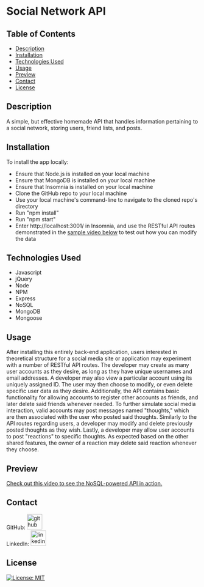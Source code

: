# Social Network API

## Table of Contents

- [Description](#description)
- [Installation](#installation)
- [Technologies Used](#technologies-used)
- [Usage](#usage)
- [Preview](#preview)
- [Contact](#contact)
- [License](#license)

## Description

A simple, but effective homemade API that handles information pertaining to a social network, storing users, friend lists, and posts.

## Installation

To install the app locally:

- Ensure that Node.js is installed on your local machine
- Ensure that MongoDB is installed on your local machine
- Ensure that Insomnia is installed on your local machine
- Clone the GitHub repo to your local machine
- Use your local machine's command-line to navigate to the cloned repo's directory
- Run "npm install"
- Run "npm start"
- Enter http://localhost:3001/ in Insomnia, and use the RESTful API routes demonstrated in the [sample video below](#preview) to test out how you can modify the data

## Technologies Used

- Javascript
- jQuery
- Node
- NPM
- Express
- NoSQL
- MongoDB
- Mongoose

## Usage

After installing this entirely back-end application, users interested in theoretical structure for a social media site or application may experiment with a number of RESTful API routes. The developer may create as many user accounts as they desire, as long as they have unique usernames and email addresses. A developer may also view a particular account using its uniquely assigned ID. The user may then choose to modify, or even delete specific user data as they desire. Additionally, the API contains basic functionality for allowing accounts to register other accounts as friends, and later delete said friends whenever needed. To further simulate social media interaction, valid accounts may post messages named "thoughts," which are then associated with the user who posted said thoughts. Similarly to the API routes regarding users, a developer may modify and delete previously posted thoughts as they wish. Lastly, a developer may allow user accounts to post "reactions" to specific thoughts. As expected based on the other shared features, the owner of a reaction may delete said reaction whenever they choose.

## Preview

[Check out this video to see the NoSQL-powered API in action.](https://drive.google.com/file/d/1854kOdN9GlKkJjLjKXDBHsE3NTpYqXbH/view)

## Contact

GitHub: [<img src='https://cdn.jsdelivr.net/npm/simple-icons@3.0.1/icons/github.svg' alt='github' height='40'>](https://github.com/Darxmarx) 
<br/>
LinkedIn: [<img src='https://cdn.jsdelivr.net/npm/simple-icons@3.0.1/icons/linkedin.svg' alt='linkedin' height='40'>](https://www.linkedin.com/in/ryan-feola-052892196//)

## License

[![License: MIT](https://img.shields.io/badge/License-MIT-yellow.svg)](https://opensource.org/licenses/MIT)